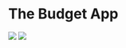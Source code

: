 # The Budget App
<img src="https://i.imgur.com/eJ63HGR.png">
<img src="https://i.imgur.com/FOoeAd8.png">
